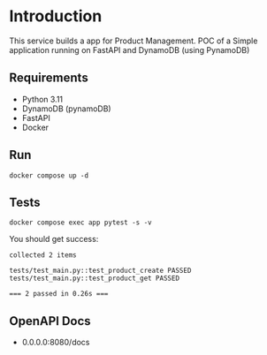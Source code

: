 # Introduction

This service builds a app for Product Management.
POC of a Simple application running on FastAPI and DynamoDB (using PynamoDB) 

## Requirements

* Python 3.11
* DynamoDB (pynamoDB)
* FastAPI
* Docker

## Run

```
docker compose up -d
```

## Tests

```
docker compose exec app pytest -s -v
```

You should get success:
```
collected 2 items

tests/test_main.py::test_product_create PASSED
tests/test_main.py::test_product_get PASSED

=== 2 passed in 0.26s ===
```

## OpenAPI Docs

* 0.0.0.0:8080/docs